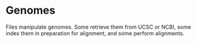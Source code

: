 # Genomes

Files manipulate genomes. 
Some retrieve them from UCSC or NCBI, some index them in preparation for alignment, and some perform alignments. 
